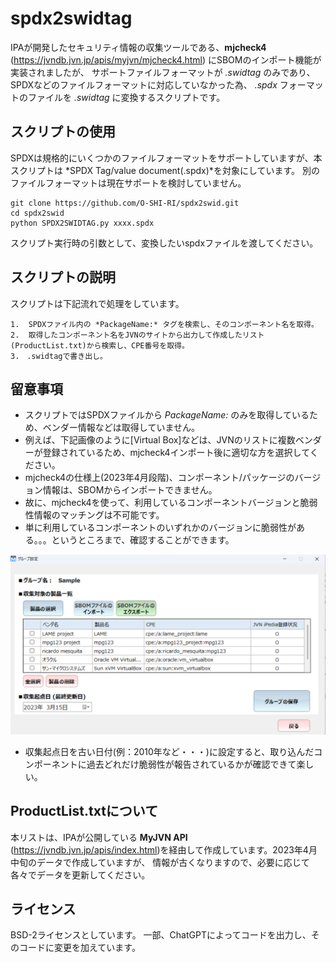 # spdx2swidtag

IPAが開発したセキュリティ情報の収集ツールである、**mjcheck4** (<https://jvndb.jvn.jp/apis/myjvn/mjcheck4.html>) にSBOMのインポート機能が実装されましたが、
サポートファイルフォーマットが *.swidtag* のみであり、SPDXなどのファイルフォーマットに対応していなかった為、 *.spdx* フォーマットのファイルを *.swidtag* に変換するスクリプトです。

## スクリプトの使用

SPDXは規格的にいくつかのファイルフォーマットをサポートしていますが、本スクリプトは *SPDX Tag/value document(.spdx)*を対象にしています。
別のファイルフォーマットは現在サポートを検討していません。

```
git clone https://github.com/O-SHI-RI/spdx2swid.git
cd spdx2swid
python SPDX2SWIDTAG.py xxxx.spdx
```

スクリプト実行時の引数として、変換したいspdxファイルを渡してください。

## スクリプトの説明

スクリプトは下記流れで処理をしています。

    1.  SPDXファイル内の *PackageName:* タグを検索し、そのコンポーネント名を取得。
    2.  取得したコンポーネント名をJVNのサイトから出力して作成したリスト(ProductList.txt)から検索し、CPE番号を取得。
    3.　.swidtagで書き出し。

## 留意事項

-   スクリプトではSPDXファイルから *PackageName:* のみを取得しているため、ベンダー情報などは取得していません。
-   例えば、下記画像のように[Virtual Box]などは、JVNのリストに複数ベンダーが登録されているため、mjcheck4インポート後に適切な方を選択してください。
-   mjcheck4の仕様上(2023年4月段階)、コンポーネント/パッケージのバージョン情報は、SBOMからインポートできません。
-   故に、mjcheck4を使って、利用しているコンポーネントバージョンと脆弱性情報のマッチングは不可能です。
-   単に利用しているコンポーネントのいずれかのバージョンに脆弱性がある。。。というところまで、確認することができます。

![mjcheck4使用イメージ](img/mjcheck4_sample.png)

-   収集起点日を古い日付(例：2010年など・・・)に設定すると、取り込んだコンポーネントに過去どれだけ脆弱性が報告されているかが確認できて楽しい。

## ProductList.txtについて

本リストは、IPAが公開している **MyJVN API** (<https://jvndb.jvn.jp/apis/index.html>)を経由して作成しています。2023年4月中旬のデータで作成していますが、
情報が古くなりますので、必要に応じて各々でデータを更新してください。

## ライセンス

BSD-2ライセンスとしています。
一部、ChatGPTによってコードを出力し、そのコードに変更を加えています。

